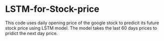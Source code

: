 # LSTM-for-Stock-price
This code uses daily opening price of the google stock to predicit its future stock price using LSTM model. The model takes the last 60 days prices to pridict the next day price. 
